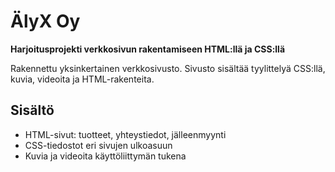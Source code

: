 # ÄlyX Oy

**Harjoitusprojekti verkkosivun rakentamiseen HTML:llä ja CSS:llä**

Rakennettu yksinkertainen verkkosivusto. Sivusto sisältää tyylittelyä CSS:llä, kuvia, videoita ja HTML-rakenteita.

## Sisältö

- HTML-sivut: tuotteet, yhteystiedot, jälleenmyynti
- CSS-tiedostot eri sivujen ulkoasuun
- Kuvia ja videoita käyttöliittymän tukena